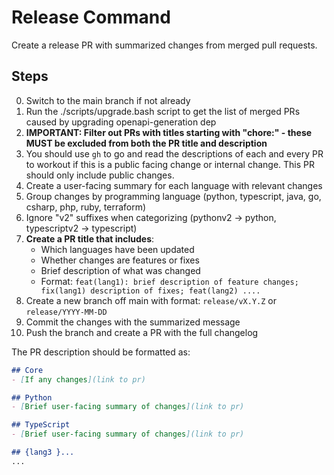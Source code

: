 # Release Command

Create a release PR with summarized changes from merged pull requests.

## Steps

0. Switch to the main branch if not already
1. Run the ./scripts/upgrade.bash script to get the list of merged PRs caused by upgrading openapi-generation dep
3. **IMPORTANT: Filter out PRs with titles starting with "chore:" - these MUST be excluded from both the PR title and description**
7. You should use `gh` to go and read the descriptions of each and every PR to workout if this is a public facing change or internal change. This PR should only include public changes.
6. Create a user-facing summary for each language with relevant changes
4. Group changes by programming language (python, typescript, java, go, csharp, php, ruby, terraform)
5. Ignore "v2" suffixes when categorizing (pythonv2 → python, typescriptv2 → typescript)
8. **Create a PR title that includes**:
   - Which languages have been updated
   - Whether changes are features or fixes
   - Brief description of what was changed
   - Format: `feat(lang1): brief description of feature changes; fix(lang1) description of fixes; feat(lang2) ....`
9. Create a new branch off main with format: `release/vX.Y.Z` or `release/YYYY-MM-DD`
10. Commit the changes with the summarized message
11. Push the branch and create a PR with the full changelog



The PR description should be formatted as:

```markdown
## Core
- [If any changes](link to pr)

## Python
- [Brief user-facing summary of changes](link to pr)

## TypeScript
- [Brief user-facing summary of changes](link to pr)

## {lang3 }...
...
```

